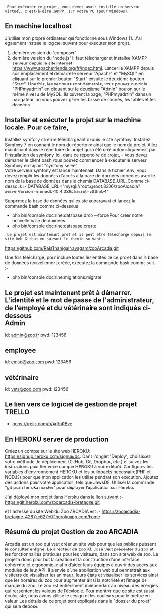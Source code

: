 
     Pour exécuter ce projet, vous devez avoir installé un serveur virtuel, c'est-à-dire XAMPP, sur votre PC (pour Windows). 


En machine localhost 
-----------------------
   J'utilise mon propre ordinateur qui fonctionne sous Windows 11. J'ai également installé le logiciel suivant pour exécuter mon projet.
   1. dernière version du "composer"
   2. dernière version du "node.js"
   Il faut télécharger et installée XAMPP serveur depuis le site internet https://www.apachefriends.org/fr/index.html. Lancer le XAMPP depuis son emplacement et démarre le serveur "Apache" et "MySQL" en cliquant sur le premier bouton "Start" ensuite le deuxième bouton "Start". Une fois, les serveurs sont démarrés, vous pouvez ouvrir le "PHPmyadmin" en cliquant sur le deuxième "Admin" bouton sur le même niveau de MySQL. Ils ouvrent la page, "PHPmyadmin" dans un navigateur, où vous pouvez gérer les basse de donnés, les tables et les données.


Installer et exécuter le projet sur la machine locale. Pour ce faire, 
---------------------------------------------------------------------
   Installez symfony cli en le téléchargeant depuis le site symfony. Installez Symfony 7 en donnant le nom du répertoire ainsi que le nom du projet.
Allez maintenant dans le répertoire du projet qui a été créé automatiquement par l'installation de symfony.
Ici, dans ce répertoire de projet, 
     - Vous devez démarrer le client bash
vous pouvez commencer à exécuter le serveur Symfony en tapant "symfony serve"  
Votre serveur symfony est lancé maintenant.
Dans le fichier .env, vous devez remplir les données d'accès à la base de données correctes avec le nom de la base de données dans le chemin DATABASE_URL. Comme ci-dessous :-
   DATABASE_URL="mysql://root:@root:3306/zooArcadia?serverVersion=mariadb-10.4.32&charset=utf8mb4"

Supprimez la base de données qui existe auparavant et lancez la commande bash comme ci-dessous
   -  php bin/console doctrine:database:drop --force
Pour créer notre nouvelle base de données
   -  php bin/console doctrine:database:create

     Le projet est maintenant prêt et il peut être téléchargé depuis le site Web Github en suivant le chemin suivant:-
https://github.com/RajaThanigaiNayagam/zooArcadia.git
 
 Une fois téléchargé, pour inclure toutes les entités de ce projet dans la base de données nouvellement créée, 
 exécutez la commande bash comme suit :-
   -  php bin/console doctrine:migrations:migrate

Le projet est maintenant prêt à démarrer. L'identité et le mot de passe de l'administrateur, de l'employé et du vétérinaire sont indiqués ci-dessous   
Admin
------
id: admin@zoo.fr
pwd: 123456

employee
--------
id: empo@zoo.com
pwd: 123456    

vétérinaire
--------
id: vete@zoo.com
pwd: 123456  

Le lien vers ce logiciel de gestion de projet
TRELLO
------ 
  -  https://trello.com/b/4r3uREve      
         

 En HEROKU server de production 
-------------------------------  
Créez un compte sur le site web HEROKU: https://signup.heroku.com/signup/dc. Dans l'onglet "Deploy", choisissez votre méthode de déploiement (GitHub, Git, Dropbox, etc.) et suivez les instructions pour lier votre compte HEROKU à votre dépôt. Configurez les variables d'environnement HEROKU et les buildpacks necessaire(PHP et NODJS) pour que mon application les utilise pendant son exécution.  Ajoutez des addons pour votre application, tels que JawsDB.  Utiliser la commande "git push heroku master" pour déployer l’application sur Heroku.

J'ai déployé mon projet dans Heroku dans le lien suivant :-
https://git.heroku.com/zooarcadia-bretagne.git

et l'adresse du site Web du Zoo ARCADIA est :-
https://zooarcadia-bretagne-4287ac627e07.herokuapp.com/home

         
Résumé du projet
Gestion de zoo ARCADIA
----------------------
Arcadia est un zoo qui veut créer un site web pour que les publics puissent le consulter enligne. Le directeur de zoo M. José veut présenter du zoo et les fonctionnalités pratiques pour les visiteurs, dans son site web de zoo. Le projet a donc pour but la création et la construction d’une interface cohérente et ergonomique afin d’aider leurs équipes à ouvrir des accès aux modules de leur API. il a envie d’une application web qui permettrait aux visiteurs de visualiser les animaux, leurs états et visualiser les services ainsi que les horaires du zoo pour augmenter ainsi la notoriété et l’image de marque du zoo.
Le zoo est entièrement indépendant au niveau des énergies qui ressentent les valeurs de l’écologie. Pour montrer que ce site est aussi écologiste, nous avons utilisé le design et les couleurs pour le mettre en valeur. Les détails de ce projet sont expliqués dans le "dossier du projet" qui sera deposé.